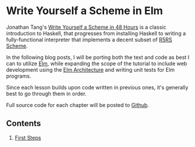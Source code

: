 # Write Yourself a Scheme in Elm

Jonathan Tang's [Write Yourself a Scheme in 48 Hours](https://en.wikibooks.org/wiki/Write_Yourself_a_Scheme_in_48_Hours) is a classic introduction to Haskell, that progresses from installing Haskell to writing a fully-functional interpreter that implements a decent subset of [R5RS Scheme](http://www.schemers.org/Documents/Standards/R5RS/HTML/).

In the following blog posts, I will be porting both the text and code as best I can to utilize [Elm](http://elm-lang.org), while expanding the scope of the tutorial to include web development using the [Elm Architecture](https://guide.elm-lang.org/architecture/) and writing unit tests for Elm programs.

Since each lesson builds upon code written in previous ones, it's generally best to go through them in order.

Full source code for each chapter will be posted to [Github](https://github.com/elmcast/elm-scheme).

## Contents

1. [First Steps](http://www.elmcast.io/write-yourself-a-scheme-in-elm-first-steps/)
